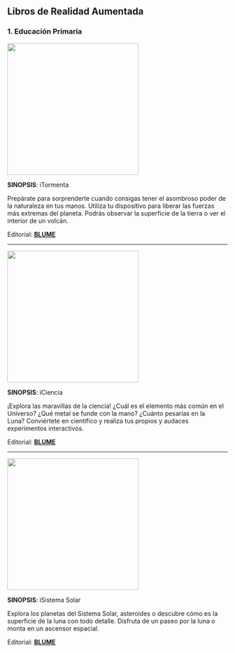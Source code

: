 ## Libros de Realidad Aumentada

### 1\. Educación Primaria

<img src='https://moodle.catedu.es/pluginfile.php/31204/mod_book/chapter/166/itormenta.jpg' alt='' width='300'/>

**SINOPSIS**: iTormenta

Prepárate para sorprenderte cuando consigas tener el asombroso poder de la naturaleza en tus manos. Utiliza tu dispositivo para liberar las fuerzas más extremas del planeta. Podrás observar la superficie de la tierra o ver el interior de un volcán.  

Editorial: **[BLUME](https://blume.net/catalogo/1417-itormenta-9788498019377.html?search_query=realidad+aumentada&results=4)**

---

<img src='https://moodle.catedu.es/pluginfile.php/31204/mod_book/chapter/166/9788498019384.jpg' alt='' width='300'/>

**SINOPSIS**: iCiencia

¡Explora las maravillas de la ciencia! ¿Cuál es el elemento más común en el Universo? ¿Qué metal se funde con la mano? ¿Cuánto pesarías en la Luna? Conviértete en científico y realiza tus propios y audaces experimentos interactivos. 

Editorial: **[BLUME](https://blume.net/catalogo/1418-iciencia-9788498019384.html?search_query=realidad+aumentada&results=4)**

---

<img src='https://moodle.catedu.es/pluginfile.php/31204/mod_book/chapter/166/9788498017335.jpg' alt='' width='300'/>

**SINOPSIS**:  iSistema Solar

Explora los planetas del Sistema Solar, asteroides o descubre cómo es la superficie de la luna con todo detalle. Disfruta de un paseo por la luna o monta en un ascensor espacial.

Editorial: **[BLUME](https://blume.net/catalogo/1129-isistema-solar-9788498017335.html?search_query=realidad+aumentada&results=4)**
